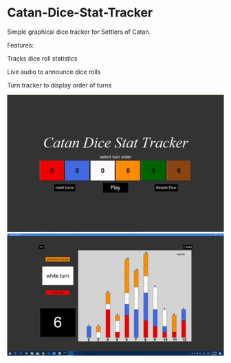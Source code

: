 # Catan-Dice-Stat-Tracker
Simple graphical dice tracker for Settlers of Catan.

Features:

  Tracks dice roll statistics
  
  Live audio to announce dice rolls
  
  Turn tracker to display order of turns

![](./CatanDice/MainScreen.PNG)
![](./CatanDice/SuperLongGame.png)
